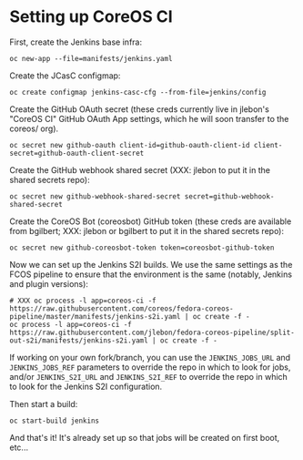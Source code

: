 # Setting up CoreOS CI

First, create the Jenkins base infra:

```
oc new-app --file=manifests/jenkins.yaml
```

Create the JCasC configmap:

```
oc create configmap jenkins-casc-cfg --from-file=jenkins/config
```

Create the GitHub OAuth secret (these creds currently live
in jlebon's "CoreOS CI" GitHub OAuth App settings, which he
will soon transfer to the coreos/ org).

```
oc secret new github-oauth client-id=github-oauth-client-id client-secret=github-oauth-client-secret
```

Create the GitHub webhook shared secret (XXX: jlebon to put
it in the shared secrets repo):

```
oc secret new github-webhook-shared-secret secret=github-webhook-shared-secret
```

Create the CoreOS Bot (coreosbot) GitHub token (these creds
are available from bgilbert; XXX: jlebon or bgilbert to put
it in the shared secrets repo):

```
oc secret new github-coreosbot-token token=coreosbot-github-token
```

Now we can set up the Jenkins S2I builds. We use the same
settings as the FCOS pipeline to ensure that the environment
is the same (notably, Jenkins and plugin versions):

```
# XXX oc process -l app=coreos-ci -f https://raw.githubusercontent.com/coreos/fedora-coreos-pipeline/master/manifests/jenkins-s2i.yaml | oc create -f -
oc process -l app=coreos-ci -f https://raw.githubusercontent.com/jlebon/fedora-coreos-pipeline/split-out-s2i/manifests/jenkins-s2i.yaml | oc create -f -
```

If working on your own fork/branch, you can use the
`JENKINS_JOBS_URL` and `JENKINS_JOBS_REF` parameters to
override the repo in which to look for jobs, and/or
`JENKINS_S2I_URL` and `JENKINS_S2I_REF` to override the repo
in which to look for the Jenkins S2I configuration.

Then start a build:

```
oc start-build jenkins
```

And that's it! It's already set up so that jobs will be
created on first boot, etc...
